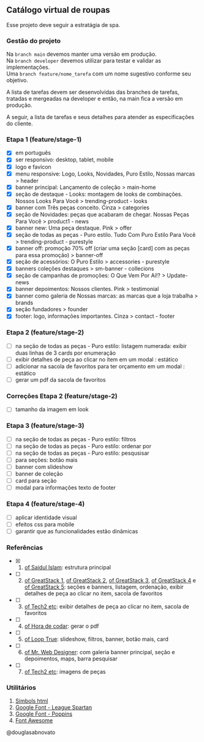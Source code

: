 ## Catálogo virtual de roupas

Esse projeto deve seguir a estratágia de spa.

### Gestão do projeto

Na `branch main` devemos manter uma versão em produção.</br>
Na `branch developer` devemos utilizar para testar e validar as implementações.</br>
Uma `branch feature/nome_tarefa` com um nome sugestivo conforme seu objetivo.

A lista de tarefas devem ser desenvolvidas das branches de tarefas, tratadas e mergeadas na developer e então, na main fica a versão em produção.

A seguir, a lista de tarefas e seus detalhes para atender as especificações do cliente.

### Etapa 1 (feature/stage-1)

- [x] em português
- [x] ser responsivo: desktop, tablet, mobile
- [x] logo e favicon
- [x] menu responsive: Logo, Looks, Novidades, Puro Estilo, Nossas marcas > header
- [x] banner principal: Lançamento de coleção > main-home
- [x] seção de destaque - Looks: montagem de looks de combinações. Nossos Looks Para Você  > trending-product - looks
- [x] banner com Três peças conceito. Cinza > categories
- [x] seção de Novidades: peças que acabaram de chegar. Nossas Peças Para Você > product1 - news
- [x] banner new: Uma peça destaque. Pink > offer
- [x] seção de todas as peças - Puro estilo. Tudo Com Puro Estilo Para Você > trending-product - purestyle
- [x] banner off: promoção 70% off (criar uma seção [card] com as peças para essa promoção) > banner-off
- [x] seção de acessórios: O Puro Estilo > accessories - purestyle
- [x] banners coleções destaques > sm-banner - collecions
- [x] seção de campanhas de promoções: O Que Vem Por Aí!? > Update-news
- [x] banner depoimentos: Nossos clientes. Pink > testimonial
- [x] banner como galeria de Nossas marcas: as marcas que a loja trabalha > brands
- [x] seção fundadores > founder
- [x] footer: logo, informações importantes. Cinza > contact - footer

### Etapa 2 (feature/stage-2)

- [ ] na seção de todas as peças - Puro estilo: listagem numerada: exibir duas linhas de 3 cards por enumeração 
- [ ] exibir detalhes de peça ao clicar no item em um modal : estático
- [ ] adicionar na sacola de favoritos para ter orçamento em um modal : estático
- [ ] gerar um pdf da sacola de favoritos

### Correções Etapa 2 (feature/stage-2)

- [ ] tamanho da imagem em look

### Etapa 3 (feature/stage-3)

- [ ] na seção de todas as peças - Puro estilo: filtros 
- [ ] na seção de todas as peças - Puro estilo: ordenar por
- [ ] na seção de todas as peças - Puro estilo: pesqusisar 
- [ ] para seções: botão mais 
- [ ] banner com slideshow
- [ ] banner de coleção
- [ ] card para seção 
- [ ] modal para informações texto de footer

### Etapa 4 (feature/stage-4)

- [ ] aplicar identidade visual
- [ ] efeitos css para mobile 
- [ ] garantir que as funcionalidades estão dinâmicas

### Referências
 
- [x] 1. [of Saidul Islam](https://www.youtube.com/watch?v=FaNTVjATYHQ): estrutura principal
- [ ] 2. [of GreatStack 1](https://www.youtube.com/watch?v=yQimoqo0-7g), [of GreatStack 2](https://www.youtube.com/watch?v=ZbnvP_hmxfE&t=0s), [of GreatStack 3](https://www.youtube.com/watch?v=ENyk_W-Eleo), [of GreatStack 4](https://www.youtube.com/watch?v=oXrlgOEiy6o) e [of GreatStack 5](https://www.youtube.com/watch?v=vOXGuNVRGpA): seções e banners, listagem, ordenação, exibir detalhes de peça ao clicar no item, sacola de favoritos
- [ ] 3. [of Tech2 etc](https://www.youtube.com/watch?v=P8YuWEkTeuE): exibir detalhes de peça ao clicar no item, sacola de favoritos
- [ ] 4. [of Hora de codar](https://www.youtube.com/watch?v=oQ3_p4oCzDE): gerar o pdf
- [ ] 5. [of Loop True](https://www.youtube.com/watch?v=WPU8eC6UNFo): slideshow, filtros, banner, botão mais, card  
- [ ] 6. [of Mr. Web Designer](https://www.youtube.com/watch?v=GFmSgTYX5fg): com galeria banner principal, seção e depoimentos, maps, barra pesquisar
- [ ] 7. [of Tech2 etc](https://www.youtube.com/watch?v=37KohMnlP7Q&list=PL9bD98LkBR7O4_SVeN8IXLQRjrGontmbT): imagens de peças

### Utilitários

1. [Símbols html](https://www.toptal.com/designers/htmlarrows/)
2. [Google Font - League Spartan](https://fonts.google.com/specimen/League+Spartan?query=spartan)  
3. [Google Font - Poppins](https://fonts.google.com/specimen/Poppins?query=poppins)   
4. [Font Awesome](https://fontawesome.com/) 

@douglasabnovato
